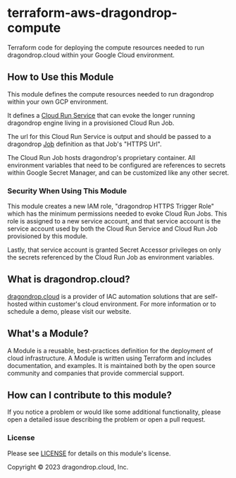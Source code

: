 # terraform-aws-dragondrop-compute
Terraform code for deploying the compute resources needed to run dragondrop.cloud within your Google Cloud environment.

## How to Use this Module
This module defines the compute resources needed to run dragondrop within your own GCP environment.

It defines a [Cloud Run Service](https://github.com/dragondrop-cloud/cloud-run-job-http-trigger) that can
evoke the longer running dragondrop engine living in a provisioned Cloud Run Job.

The url for this Cloud Run Service is output and should be passed to a dragondrop [Job](https://docs.dragondrop.cloud/product-docs/getting-started/creating-a-job)
definition as that Job's "HTTPS Url".

The Cloud Run Job hosts dragondrop's proprietary container. All environment variables that need to be configured are references
to secrets within Google Secret Manager, and can be customized like any other secret.

### Security When Using This Module
This module creates a new IAM role, "dragondrop HTTPS Trigger Role" which has the minimum permissions needed to evoke
Cloud Run Jobs. This role is assigned to a new service account, and that service account is the service account used by both the
Cloud Run Service and Cloud Run Job provisioned by this module.

Lastly, that service account is granted Secret Accessor privileges on only the secrets referenced by the Cloud Run Job as
environment variables.

## What is dragondrop.cloud?
[dragondrop.cloud](https://dragondrop.cloud) is a provider of IAC automation solutions that are self-hosted
within customer's cloud environment. For more information or to schedule a demo, please visit our website.

## What's a Module?
A Module is a reusable, best-practices definition for the deployment of cloud infrastructure. 
A Module is written using Terraform and includes documentation, and examples.
It is maintained both by the open source community and companies that provide commercial support.

## How can I contribute to this module?
If you notice a problem or would like some additional functionality, please open a detailed issue describing
the problem or open a pull request.

### License
Please see [LICENSE](LICENSE) for details on this module's license.

Copyright © 2023 dragondrop.cloud, Inc.
